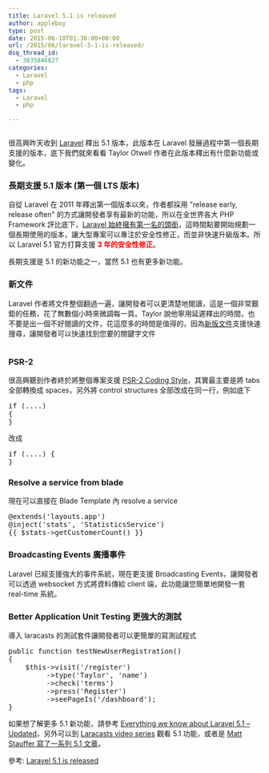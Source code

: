 ```yaml
---
title: Laravel 5.1 is released
author: appleboy
type: post
date: 2015-06-10T01:38:00+00:00
url: /2015/06/laravel-5-1-is-released/
dsq_thread_id:
  - 3835846827
categories:
  - Laravel
  - php
tags:
  - Laravel
  - php

---
```

<img src="https://i2.wp.com/d1zj60nuin5mrx.cloudfront.net/media/2015/06/07203934/laravel-5.1-released.png?w=640&#038;ssl=1" alt="" data-recalc-dims="1" />

很高興昨天收到 [Laravel][1] 釋出 5.1 版本，此版本在 Laravel 發展過程中第一個長期支援的版本，底下我們就來看看 Taylor Otwell 作者在此版本釋出有什麼新功能或變化。

<!--more-->

### 長期支援 5.1 版本 (第一個 LTS 版本)

自從 Laravel 在 2011 年釋出第一個版本以來，作者都採用 "release early, release often" 的方式讓開發者享有最新的功能，所以在全世界各大 PHP Framework 評比底下，[Laravel 始終擁有第一名的頭銜][2]，這時間點要開始規劃一個長期使用的版本，讓大型專案可以專注於安全性修正，而並非快速升級版本。所以 Laravel 5.1 官方打算支援 <span style="color:red;font-weight: bold">3 年的安全性修正</span>。

長期支援是 5.1 的新功能之一，當然 5.1 也有更多新功能。

### 新文件

Laravel 作者將文件整個翻過一遍，讓開發者可以更清楚地閱讀，這是一個非常艱鉅的任務，花了無數個小時來微調每一頁。Taylor 說他寧用延遲釋出的時間，也不要是出一個不好閱讀的文件，花這麼多的時間是值得的，因為[新版文件][3]支援快速搜尋，讓開發者可以快速找到您要的關鍵字文件

<img src="https://i0.wp.com/d1zj60nuin5mrx.cloudfront.net/media/2015/06/09091213/laravel-documentation-search-1024x412.png?w=640&#038;ssl=1" alt="" data-recalc-dims="1" /> 

### PSR-2

很高興聽到作者終於將整個專案支援 [PSR-2 Coding Style][4]，其實最主要是將 tabs 全部轉換成 spaces，另外將 control structures 全部改成在同一行，例如底下

<div>
  <pre class="brush: php; title: ; notranslate" title="">if (....)
{
}
</pre>
</div>

改成

<div>
  <pre class="brush: php; title: ; notranslate" title="">if (....) {
}
</pre>
</div>

### Resolve a service from blade

現在可以直接在 Blade Template 內 resolve a service

<div>
  <pre class="brush: php; title: ; notranslate" title="">@extends('layouts.app')
@inject('stats', 'StatisticsService')
<div>{{ $stats->getCustomerCount() }}</div></pre>
</div>

### Broadcasting Events 廣播事件

Laravel 已經支援強大的事件系統，現在更支援 Broadcasting Events，讓開發者可以透過 websocket 方式將資料傳給 client 端，此功能讓您簡單地開發一套 real-time 系統。

### Better Application Unit Testing 更強大的測試

導入 laracasts 的測試套件讓開發者可以更簡單的寫測試程式

<div>
  <pre class="brush: php; title: ; notranslate" title="">public function testNewUserRegistration()
{
    $this->visit('/register')
         ->type('Taylor', 'name')
         ->check('terms')
         ->press('Register')
         ->seePageIs('/dashboard');
}</pre>
</div>

如果想了解更多 5.1 新功能，請參考 [Everything we know about Laravel 5.1 – Updated][5]，另外可以到 [Laracasts video series][6] 觀看 5.1 功能，或者是 [Matt Stauffer 寫了一系列 5.1 文章][7]。

參考: [Laravel 5.1 is released][8]

 [1]: http://laravel.com/
 [2]: https://laravel-news.com/2015/03/laravel-is-number-one-again/
 [3]: http://laravel.com/docs/5.1
 [4]: https://github.com/php-fig/fig-standards/blob/master/accepted/PSR-2-coding-style-guide.md
 [5]: https://laravel-news.com/2015/04/laravel-5-1/
 [6]: https://laracasts.com/series/whats-new-in-laravel-5-1
 [7]: https://mattstauffer.co/blog/series/new-features-in-laravel-5.1
 [8]: https://laravel-news.com/2015/06/laravel-5-1-released